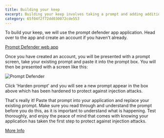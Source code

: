 ```yaml
---
title: Building your keep
excerpt: Building your keep involves taking a prompt and adding additional protections to the instructions itself. It is a really basic step and should get you up and running with a more secure application in no time
category: 65f04f2f72dd030072cde553
---
```


To build your keep, we will use the prompt defender app application. Head over to the app and create an account if
you haven't already.

[Prompt Defender web app](https://defender.safetorun.com)

Once you have created an account, you will be presented with a prompt screen, take your existing prompt and paste it
into the prompt box. You will then be presented with a screen like this:

![Prompt Defender](/images/prompt-defender-keep.png)

Click 'Harden prompt' and you will see a new prompt appear in the box above which has been hardened to protect against
injection attacks.

That's really it! Paste that prompt into your application and replace your existing prompt. Make sure you read through 
and understand the prompt before you do this, as it is important to understand what is happening. Test thoroughly, and
enjoy the peace of mind that comes with knowing your application has taken the first step to protect against injection 
attacks.

[More Info](https://medium.com/p/eadd2b993e45)
